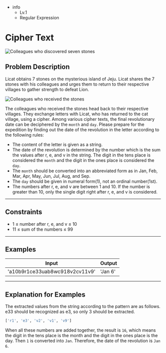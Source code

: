 - info
    - Lv.1
    - Regular Expression

# Cipher Text
![Colleagues who discovered seven stones](./2_1.webp)

## Problem Description
Licat obtains 7 stones on the mysterious island of Jeju. Licat shares the 7 stones with his colleagues and urges them to return to their respective villages to gather strength to defeat Lion.

![Colleagues who received the stones](./2_2.webp)

The colleagues who received the stones head back to their respective villages. They exchange letters with Licat, who has returned to the cat village, using a cipher. Among various cipher texts, the final revolutionary date can be deciphered by the `month` and `day`. Please prepare for the expedition by finding out the date of the revolution in the letter according to the following rules:

- The content of the letter is given as a string.
- The date of the revolution is determined by the number which is the sum the values after r, e, and v in the string. The digit in the tens place is considered the `month` and the digit in the ones place is considered the `day`.
- The `month` should be converted into an abbreviated form as in Jan, Feb, Mar, Apr, May, Jun, Jul, Aug, and Sep.
- The `day` should be given in numeral form(1), not an ordinal number(1st).
- The numbers after r, e, and v are between 1 and 10. If the number is greater than 10, only the single digit right after r, e, and v is considered.


---

## Constraints

- 1 ≤ number after r, e, and v ≤ 10
- 11 ≤ sum of the numbers ≤ 99

---

## Examples

| Input                                  | Output  |
| ---------------------------------------- | ------- |
| 'a10b9r1ce33uab8wc918v2cv11v9'          | 'Jan 6' |

---

## Explanation for Examples

The extracted values from the string according to the pattern are as follows. e33 should be recognized as e3, so only 3 should be extracted.

```py
['r1', 'e3', 'v2', 'v1', 'v9']
```

When all these numbers are added together, the result is `16`, which means the digit in the tens place is the month and the digit in the ones place is the day. Then `1` is converted into `Jan`. Therefore, the date of the revolution is `Jan 6`.
